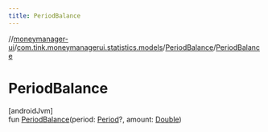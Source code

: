 ```yaml
---
title: PeriodBalance
---
```

//[moneymanager-ui](../../../index.html)/[com.tink.moneymanagerui.statistics.models](../index.html)/[PeriodBalance](index.html)/[PeriodBalance](-period-balance.html)



# PeriodBalance



[androidJvm]\
fun [PeriodBalance](-period-balance.html)(period: [Period](../../com.tink.model.time/-period/index.html)?, amount: [Double](https://kotlinlang.org/api/latest/jvm/stdlib/kotlin/-double/index.html))




